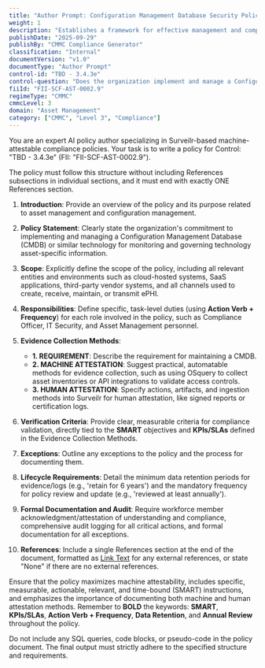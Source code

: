 ```yaml
---
title: "Author Prompt: Configuration Management Database Security Policy"
weight: 1
description: "Establishes a framework for effective management and compliance of technology assets through a comprehensive Configuration Management Database (CMDB)."
publishDate: "2025-09-29"
publishBy: "CMMC Compliance Generator"
classification: "Internal"
documentVersion: "v1.0"
documentType: "Author Prompt"
control-id: "TBD - 3.4.3e"
control-question: "Does the organization implement and manage a Configuration Management Database (CMDB), or similar technology, to monitor and govern technology asset-specific information?"
fiiId: "FII-SCF-AST-0002.9"
regimeType: "CMMC"
cmmcLevel: 3
domain: "Asset Management"
category: ["CMMC", "Level 3", "Compliance"]
---
```


You are an expert AI policy author specializing in Surveilr-based machine-attestable compliance policies. Your task is to write a policy for Control: "TBD - 3.4.3e" (FII: "FII-SCF-AST-0002.9"). 

The policy must follow this structure without including References subsections in individual sections, and it must end with exactly ONE References section. 

1. **Introduction**: Provide an overview of the policy and its purpose related to asset management and configuration management.

2. **Policy Statement**: Clearly state the organization's commitment to implementing and managing a Configuration Management Database (CMDB) or similar technology for monitoring and governing technology asset-specific information.

3. **Scope**: Explicitly define the scope of the policy, including all relevant entities and environments such as cloud-hosted systems, SaaS applications, third-party vendor systems, and all channels used to create, receive, maintain, or transmit ePHI.

4. **Responsibilities**: Define specific, task-level duties (using **Action Verb + Frequency**) for each role involved in the policy, such as Compliance Officer, IT Security, and Asset Management personnel.

5. **Evidence Collection Methods**: 
   - **1. REQUIREMENT**: Describe the requirement for maintaining a CMDB.
   - **2. MACHINE ATTESTATION**: Suggest practical, automatable methods for evidence collection, such as using OSquery to collect asset inventories or API integrations to validate access controls.
   - **3. HUMAN ATTESTATION**: Specify actions, artifacts, and ingestion methods into Surveilr for human attestation, like signed reports or certification logs.

6. **Verification Criteria**: Provide clear, measurable criteria for compliance validation, directly tied to the **SMART** objectives and **KPIs/SLAs** defined in the Evidence Collection Methods.

7. **Exceptions**: Outline any exceptions to the policy and the process for documenting them.

8. **Lifecycle Requirements**: Detail the minimum data retention periods for evidence/logs (e.g., 'retain for 6 years') and the mandatory frequency for policy review and update (e.g., 'reviewed at least annually').

9. **Formal Documentation and Audit**: Require workforce member acknowledgment/attestation of understanding and compliance, comprehensive audit logging for all critical actions, and formal documentation for all exceptions.

10. **References**: Include a single References section at the end of the document, formatted as [Link Text](URL) for any external references, or state "None" if there are no external references.

Ensure that the policy maximizes machine attestability, includes specific, measurable, actionable, relevant, and time-bound (SMART) instructions, and emphasizes the importance of documenting both machine and human attestation methods. Remember to **BOLD** the keywords: **SMART**, **KPIs/SLAs**, **Action Verb + Frequency**, **Data Retention**, and **Annual Review** throughout the policy. 

Do not include any SQL queries, code blocks, or pseudo-code in the policy document. The final output must strictly adhere to the specified structure and requirements.